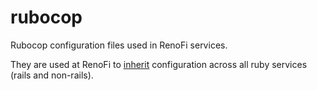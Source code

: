 # rubocop
Rubocop configuration files used in RenoFi services.

They are used at RenoFi to [inherit](https://github.com/rubocop-hq/rubocop/blob/master/manual/configuration.md#inheriting-configuration-from-a-remote-url) configuration across all ruby services (rails and non-rails).
